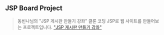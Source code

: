 ## JSP Board Project
> 동빈나님의 "JSP 게시판 만들기 강좌" 클론 코딩
JSP로 웹 사이트를 만들어보는 프로젝트입니다. 
["JSP 게시판 만들기 강좌"](https://www.youtube.com/watch?v=wEIBDHfoMBg)
